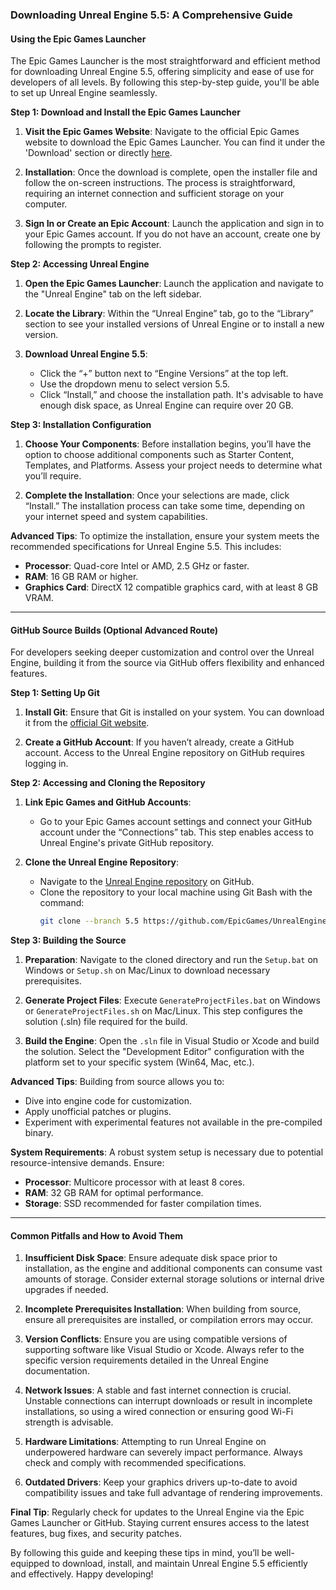 ### Downloading Unreal Engine 5.5: A Comprehensive Guide

#### Using the Epic Games Launcher

The Epic Games Launcher is the most straightforward and efficient method for downloading Unreal Engine 5.5, offering simplicity and ease of use for developers of all levels. By following this step-by-step guide, you'll be able to set up Unreal Engine seamlessly.

**Step 1: Download and Install the Epic Games Launcher**

1. **Visit the Epic Games Website**: Navigate to the official Epic Games website to download the Epic Games Launcher. You can find it under the 'Download' section or directly [here](https://www.epicgames.com/store/en-US/download).

2. **Installation**: Once the download is complete, open the installer file and follow the on-screen instructions. The process is straightforward, requiring an internet connection and sufficient storage on your computer.

3. **Sign In or Create an Epic Account**: Launch the application and sign in to your Epic Games account. If you do not have an account, create one by following the prompts to register.

**Step 2: Accessing Unreal Engine**

1. **Open the Epic Games Launcher**: Launch the application and navigate to the "Unreal Engine" tab on the left sidebar.

2. **Locate the Library**: Within the “Unreal Engine” tab, go to the “Library” section to see your installed versions of Unreal Engine or to install a new version.

3. **Download Unreal Engine 5.5**: 
   - Click the “+” button next to “Engine Versions” at the top left.
   - Use the dropdown menu to select version 5.5.
   - Click “Install,” and choose the installation path. It's advisable to have enough disk space, as Unreal Engine can require over 20 GB.

**Step 3: Installation Configuration**

1. **Choose Your Components**: Before installation begins, you’ll have the option to choose additional components such as Starter Content, Templates, and Platforms. Assess your project needs to determine what you’ll require.

2. **Complete the Installation**: Once your selections are made, click “Install.” The installation process can take some time, depending on your internet speed and system capabilities.

**Advanced Tips**: To optimize the installation, ensure your system meets the recommended specifications for Unreal Engine 5.5. This includes:
- **Processor**: Quad-core Intel or AMD, 2.5 GHz or faster.
- **RAM**: 16 GB RAM or higher.
- **Graphics Card**: DirectX 12 compatible graphics card, with at least 8 GB VRAM.

---

#### GitHub Source Builds (Optional Advanced Route)

For developers seeking deeper customization and control over the Unreal Engine, building it from the source via GitHub offers flexibility and enhanced features.

**Step 1: Setting Up Git**

1. **Install Git**: Ensure that Git is installed on your system. You can download it from the [official Git website](https://git-scm.com/).

2. **Create a GitHub Account**: If you haven’t already, create a GitHub account. Access to the Unreal Engine repository on GitHub requires logging in.

**Step 2: Accessing and Cloning the Repository**

1. **Link Epic Games and GitHub Accounts**: 
   - Go to your Epic Games account settings and connect your GitHub account under the “Connections” tab. This step enables access to Unreal Engine's private GitHub repository.

2. **Clone the Unreal Engine Repository**: 
   - Navigate to the [Unreal Engine repository](https://github.com/EpicGames/UnrealEngine) on GitHub.
   - Clone the repository to your local machine using Git Bash with the command: 
     ```bash
     git clone --branch 5.5 https://github.com/EpicGames/UnrealEngine.git
     ```

**Step 3: Building the Source**

1. **Preparation**: Navigate to the cloned directory and run the `Setup.bat` on Windows or `Setup.sh` on Mac/Linux to download necessary prerequisites.

2. **Generate Project Files**: Execute `GenerateProjectFiles.bat` on Windows or `GenerateProjectFiles.sh` on Mac/Linux. This step configures the solution (.sln) file required for the build.

3. **Build the Engine**: Open the `.sln` file in Visual Studio or Xcode and build the solution. Select the "Development Editor" configuration with the platform set to your specific system (Win64, Mac, etc.).

**Advanced Tips**: Building from source allows you to:
- Dive into engine code for customization.
- Apply unofficial patches or plugins.
- Experiment with experimental features not available in the pre-compiled binary.

**System Requirements**: A robust system setup is necessary due to potential resource-intensive demands. Ensure:
- **Processor**: Multicore processor with at least 8 cores.
- **RAM**: 32 GB RAM for optimal performance.
- **Storage**: SSD recommended for faster compilation times.

---

#### Common Pitfalls and How to Avoid Them

1. **Insufficient Disk Space**: Ensure adequate disk space prior to installation, as the engine and additional components can consume vast amounts of storage. Consider external storage solutions or internal drive upgrades if needed.

2. **Incomplete Prerequisites Installation**: When building from source, ensure all prerequisites are installed, or compilation errors may occur.

3. **Version Conflicts**: Ensure you are using compatible versions of supporting software like Visual Studio or Xcode. Always refer to the specific version requirements detailed in the Unreal Engine documentation.

4. **Network Issues**: A stable and fast internet connection is crucial. Unstable connections can interrupt downloads or result in incomplete installations, so using a wired connection or ensuring good Wi-Fi strength is advisable.

5. **Hardware Limitations**: Attempting to run Unreal Engine on underpowered hardware can severely impact performance. Always check and comply with recommended specifications.

6. **Outdated Drivers**: Keep your graphics drivers up-to-date to avoid compatibility issues and take full advantage of rendering improvements.

**Final Tip**: Regularly check for updates to the Unreal Engine via the Epic Games Launcher or GitHub. Staying current ensures access to the latest features, bug fixes, and security patches. 

By following this guide and keeping these tips in mind, you’ll be well-equipped to download, install, and maintain Unreal Engine 5.5 efficiently and effectively. Happy developing!